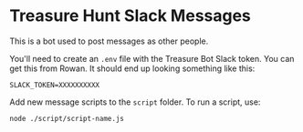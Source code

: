 
# Treasure Hunt Slack Messages

This is a bot used to post messages as other people.

You'll need to create an `.env` file with the Treasure Bot Slack token. You can get this from Rowan. It should end up looking something like this:

```
SLACK_TOKEN=XXXXXXXXXX
```

Add new message scripts to the `script` folder. To run a script, use:

```
node ./script/script-name.js
```
